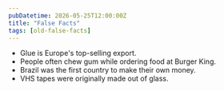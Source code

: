 ```yaml
---
pubDatetime: 2026-05-25T12:00:00Z
title: "False Facts"
tags: [old-false-facts]
---
```


- Glue is Europe's top-selling export.
- People often chew gum while ordering food at Burger King.
- Brazil was the first country to make their own money.
- VHS tapes were originally made out of glass.
